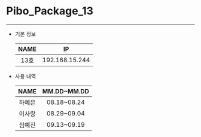 # Pibo_Package_13
---

* 기본 정보

    |NAME|IP|
    |:---:|:---:|
    |13호|192.168.15.244|


* 사용 내역

    |NAME|MM.DD~MM.DD|
    |:---:|:---:|
    |하예은|08.18~08.24|
    |이사랑|08.29~09.04|
    |심예진|09.13~09.19|